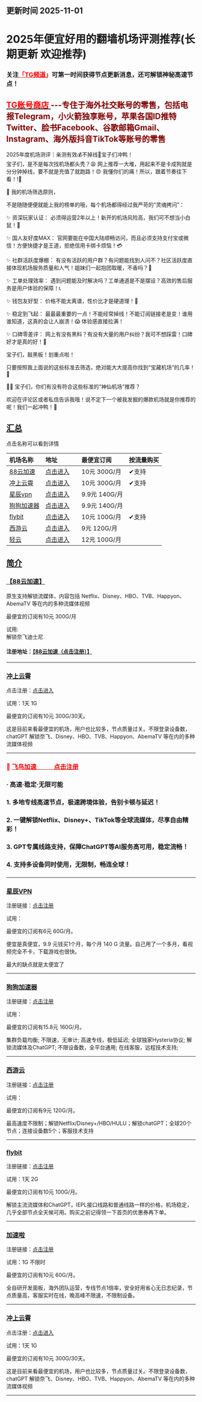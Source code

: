 <h2>更新时间 2025-11-01</h2>
<h1>2025年便宜好用的翻墙机场评测推荐(长期更新 欢迎推荐)</h1>
<div><meta name="keywords" content="机场推荐,上网加速,科学上网,2025机场,高性价比机场,稳定机场,好用机场 #不掉线机场,学生党必备,海外加速,亲测有效,宝子们冲鸭">
</div><h3>关注<span style="color: #ff0000;"><a style="color: #ff0000;" href="https://t.me/clashjd">「TG频道</a>」</span>可第一时间获得节点更新消息，还可解锁神秘高速节点！</h3>
<div><h2 class="heading-element" dir="auto" tabindex="-1"><a href="https://shop.idbb.me/" rel="nofollow"><span style="color: #ff0000;">TG账号商店&nbsp;</span></a><span style="color: #ffff00;"><span style="color: #800000;">---专住于海外社交账号的零售，包括电报Telegram，小火箭独享账号，苹果各国ID推特Twitter、脸书Facebook、谷歌邮箱Gmail、Instagram、海外版抖音TikTok等账号的零售</span></span></h2>
</div><p>2025年度机场测评｜亲测有效💰不掉线🤫宝子们冲鸭！<br>
宝子们，是不是每次找机场都头秃？😩 网上推荐一大堆，用起来不是卡成狗就是分分钟掉线，要不就是充值了就跑路！😠 我懂你们的痛！所以，跟着节奏往下看！!🥳</p>
<p>🎉 我的机场筛选原则，</p>
<p>不是随随便便就能上我的榜单的哦，每个机场都得经过我严苛的“灵魂拷问”：</p>
<p>✨ 资深玩家认证： 必须得运营2年以上！新开的机场风险高，我们可不想当小白鼠！🐀</p>
<p>✨ 国人友好度MAX： 官网要能在中国大陆顺畅访问，而且必须支持支付宝或微信！方便快捷才是王道，拒绝信用卡绑卡烦恼！💳</p>
<p>✨ 社群活跃度爆棚： 有没有活跃的用户群？有问题能找到人问不？社区活跃度直接体现机场服务质量和人气！姐妹们一起抱团取暖，不香吗？👭</p>
<p>✨ 工单处理效率： 遇到问题能及时解决吗？工单通道是不是摆设？高效的售后服务是用户体验的保障！📞</p>
<p>✨ 钱包友好型： 价格不能太离谱，性价比才是硬道理！💸</p>
<p>✨ 稳定到飞起： 最最最重要的一点！不能经常掉线！不能订阅链接老是变！谁用谁知道，这真的会让人崩溃！😱 体验感直接拉满！</p>
<p>✨ 口碑零差评： 网上有没有黑料？有没有大量的用户纠纷？我可不想踩雷！口碑好才是真的好！💯</p>
<p>宝子们，敲黑板！划重点啦！</p>
<p>只要按照我上面说的这些标准去筛选，绝对能大大提高你找到“宝藏机场”的几率！💖</p>
<p>🙋‍♀️ 宝子们，你们有没有符合这些标准的“神仙机场”推荐？</p>
<p>欢迎在评论区或者私信告诉我哦！说不定下一个被我发掘的爆款机场就是你推荐的呢！我们一起冲鸭！💨</p>
<h2><a href="#%E6%B1%87%E6%80%BB">汇总</a></h2>
<p>点击名称可以看到详情</p>
<table>
<thead>
<tr>
<th style="text-align:left">机场名称</th>
<th style="text-align:left">地址</th>
<th style="text-align:left"></th>
<th style="text-align:left">最便宜订阅</th>
<th style="text-align:left">按流量购买</th>
</tr>
</thead>
<tbody>
<tr>
<td style="text-align:left"><a href="https://88cloud.pages.dev/#/register?code=LSpR3sOK" target="_blank">88云加速</a></td>
<td style="text-align:left"><a href="https://88cloud.pages.dev/#/register?code=LSpR3sOK" target="_blank">点击进入</a></td>
<td style="text-align:left"></td>
<td style="text-align:left">10元 300G/月</td>
<td style="text-align:left">✔支持</td>
</tr>
<tr>
<td style="text-align:left"><a href="https://cpdd.one/?r=42354" target="_blank">冲上云霄</a></td>
<td style="text-align:left"><a href="https://cpdd.one/?r=42354" target="_blank">点击进入</a></td>
<td style="text-align:left"></td>
<td style="text-align:left">10元 300G/月</td>
<td style="text-align:left">✔支持</td>
</tr>
<tr>
<td style="text-align:left"><a href="http://c.xcvpn.me/?path=register&amp;code=jWv0CnPO" target="_blank">星辰vpn</a></td>
<td style="text-align:left"><a href="http://c.xcvpn.me/?path=register&amp;code=jWv0CnPO" target="_blank">点击进入</a></td>
<td style="text-align:left"></td>
<td style="text-align:left">9.9元 140G/月</td>
<td style="text-align:left"></td>
</tr>
<tr>
<td style="text-align:left"><a href="https://www.dginv.click/#/register?code=yi5aid0d" target="_blank">狗狗加速器</a></td>
<td style="text-align:left"><a href="https://www.dginv.click/#/register?code=yi5aid0d" target="_blank">点击进入</a></td>
<td style="text-align:left"></td>
<td style="text-align:left">9.9元 140G/月</td>
<td style="text-align:left"></td>
</tr>
<tr>
<td style="text-align:left"><a href="https://flybit.my/#/register?code=iV0dLWfT" target="_blank">flybit</a></td>
<td style="text-align:left"><a href="https://flybit.my/#/register?code=iV0dLWfT" target="_blank">点击进入</a></td>
<td style="text-align:left"></td>
<td style="text-align:left">10元 100G/月</td>
<td style="text-align:left">✔支持</td>
</tr>
<tr>
<td style="text-align:left"><a href="https://www.xiyou666.xyz/?path=register&code=2mVFWPT1" target="_blank">西游云</a></td>
<td style="text-align:left"><a href="https://www.xiyou666.xyz/?path=register&code=2mVFWPT1" target="_blank">点击进入</a></td>
<td style="text-align:left"></td>
<td style="text-align:left">9元 120G/月</td>
<td style="text-align:left"></td>
</tr>
<tr>
<td style="text-align:left"><a href="https://qingyun.world/#/register?code=C5zOLvph" target="_blank">轻云</a></td>
<td style="text-align:left"><a href="https://qingyun.world/#/register?code=C5zOLvph" target="_blank">点击进入</a></td>
<td style="text-align:left"></td>
<td style="text-align:left">12元 100G/月</td>
<td style="text-align:left"></td>
</tr>
</tbody>
</table>
<h2><a href="#%E7%AE%80%E4%BB%8B">简介</a></h2>
<h3><a href="https://88cloud.pages.dev/#/register?code=LSpR3sOK" target="_blank">【88云加速】</a></h3>
<p>原生支持解锁流媒体，内容包括 Netflix、Disney、HBO、TVB、Happyon、AbemaTV 等在内的多种流媒体视频</p>
<p>最便宜的订阅有10元 300G/月</p>
<p>试用:<br>
解锁奈飞迪士尼</p>
<h4>注册地址：<a href="https://88cloud.pages.dev/#/register?code=LSpR3sOK" target="_blank">【88云加速（点击注册）】</a></h4>
<hr>
<h3><a href="https://cpdd.one/?r=42354" target="_blank">冲上云霄</a></h3>
<p>点击注册：<a href="https://cpdd.one/?r=42354" target="_blank">点击进入</a></p>
<p>试用：1天 1G</p>
<p>最便宜的订阅有10元 300G/30天。</p>
<p>这是目前来看最便宜的机场，用户也比较多，节点质量过关。不限登录设备数，chatGPT 解锁奈飞、Disney、HBO、TVB、Happyon、AbemaTV 等在内的多种流媒体视频</p>
<hr>
<div><h3></h3>
<h3><span style="color: #ff0000;">🚀 <a style="color: #ff0000;" href="https://www.112112789.xyz/?path=register&code=7Y5uXPTq">飞鸟加速&nbsp; &nbsp; &nbsp; &nbsp; &nbsp; &nbsp; 点击注册</a> </span></h3>
<h3>· 高速·稳定·无限可能</h3>
<h3>1. 多地专线高速节点，极速跨境体验，告别卡顿与延迟！</h3>
<h3>2. 一键解锁Netflix、Disney+、TikTok等全球流媒体，尽享自由精彩！</h3>
<h3>3. GPT专属线路支持，保障ChatGPT等AI服务高可用，稳定流畅！</h3>
<h3>4. 支持多设备同时使用，无限制，畅连全球！</h3>
<h3></h3>
</div>
<hr>
<h3><a href="http://c.xcvpn.me/?path=register&amp;code=jWv0CnPO" target="_blank">星辰VPN</a></h3>
<p>注册链接：<a href="http://c.xcvpn.me/?path=register&amp;code=jWv0CnPO" target="_blank">点击注册</a></p>
<p>试用：</p>
<p>最便宜的订阅有6元 60G/月。</p>
<p>便宜是真便宜，9.9 元钱买1个月，每个月 140 G 流量。自己用了一个多月，看视频完全不卡，下载游戏也很快。</p>
<p>最大的缺点就是太便宜了</p>
<hr>
<h3><a href="https://www.dginv.click/#/register?code=yi5aid0d" target="_blank">狗狗加速器</a></h3>
<p>注册链接：<a href="https://www.dginv.click/#/register?code=yi5aid0d" target="_blank">点击注册</a></p>
<p>试用：</p>
<p>最便宜的订阅有15.8元 160G/月。</p>
<p>集群负载均衡; 不限速，无审计; 高速专线，极低延迟; 全球独家Hysteria协议; 解锁流媒体及ChatGPT; 不限设备数，全平台通用; 在线客服，远程技术支持;</p>
<hr>
<h3><a href="https://goudan.site/#/register?code=2mVFWPT1" target="_blank">西游云</a></h3>
<p>注册链接：<a href="https://goudan.site/#/register?code=2mVFWPT1" target="_blank">点击注册</a></p>
<p>试用：</p>
<p>最便宜的订阅有9元 120G/月。</p>
<p>最高速度不限制；解锁Netflix/Disney+/HBO/HULU；解锁chatGPT；全球20个节点；连接设备数5个；客服技术支持</p>
<hr>
<h3><a href="https://flybit.my/#/register?code=iV0dLWfT" target="_blank">flybit</a></h3>
<p>注册链接：<a href="https://flybit.my/#/register?code=iV0dLWfT" target="_blank">点击注册</a></p>
<p>试用：1天 2G</p>
<p>最便宜的订阅有10元 100G/月。</p>
<p>解锁主流流媒体和ChatGPT，IEPL接口线路和普通线路一样的价格，机场稳定，几乎全部节点全天候可用。购买之前记得领一下首页的优惠券再下单。</p>
<hr>
<h3><a href="https://jiasu.la/?r=42350" target="_blank">加速啦</a></h3>
<p>注册链接：<a href="https://jiasu.la/?r=42350" target="_blank">点击注册</a></p>
<p>试用：1G 不限时</p>
<p>最便宜的订阅有10元 60G/月。</p>
<p>全自研开发面板，海外团队运营，专线节点1倍率，安全好用省心无日志纪录，节点质量高，客服实时在线，晚高峰不限速，不限制设备。</p>


<hr>
<h3><a href="https://cpdd.one/?r=42354" target="_blank">冲上云霄</a></h3>
<p>点击注册：<a href="https://cpdd.one/?r=42354" target="_blank">点击进入</a></p>
<p>试用：1天 1G</p>
<p>最便宜的订阅有10元 300G/30天。</p>
<p>这是目前来看最便宜的机场，用户也比较多，节点质量过关。不限登录设备数，chatGPT 解锁奈飞、Disney、HBO、TVB、Happyon、AbemaTV 等在内的多种流媒体视频</p>
<hr>
